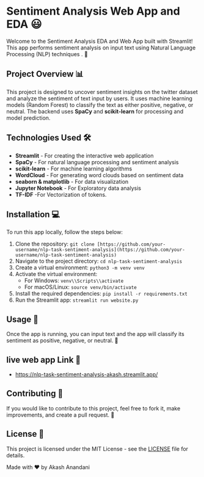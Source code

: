 Sentiment Analysis Web App and EDA  😃
=============================

Welcome to the Sentiment Analysis EDA and  Web App built with Streamlit! This app performs sentiment analysis on input text using Natural Language Processing (NLP) techniques . 🚀

Project Overview 📊
-------------------

This project is designed to uncover sentiment insights on the twitter dataset and analyze the sentiment of text input by users. It uses machine learning models (Random Forest) to classify the text as either positive, negative, or neutral. The backend uses **SpaCy** and **scikit-learn** for processing and model prediction.

Technologies Used 🛠️
---------------------

*   **Streamlit** - For creating the interactive web application
*   **SpaCy** - For natural language processing and sentiment analysis
*   **scikit-learn** - For machine learning algorithms
*   **WordCloud** - For generating word clouds based on sentiment data
*   **seaborn & matplotlib** - For data visualization
*   **Jupyter Notebook** - For Exploratory data analysis
*   **TF-IDF** -For Vectorization of tokens.
  

Installation 💻
---------------

To run this app locally, follow the steps below:

1.  Clone the repository: `git clone [https://github.com/your-username/nlp-task-sentiment-analysis](https://github.com/your-username/nlp-task-sentiment-analysis)`
2.  Navigate to the project directory: `cd nlp-task-sentiment-analysis`
3.  Create a virtual environment: `python3 -m venv venv`
4.  Activate the virtual environment:
    *   For Windows: `venv\\Scripts\\activate`
    *   For macOS/Linux: `source venv/bin/activate`
5.  Install the required dependencies: `pip install -r requirements.txt`
6.  Run the Streamlit app: `streamlit run website.py`

Usage 📝
--------

Once the app is running, you can input text and the app will classify its sentiment as positive, negative, or neutral. 🌟

live web app Link 📄
---------------

* https://nlp-task-sentiment-analysis-akash.streamlit.app/


Contributing 🤝
---------------

If you would like to contribute to this project, feel free to fork it, make improvements, and create a pull request. 🚀

License 📜
----------

This project is licensed under the MIT License - see the [LICENSE](LICENSE) file for details.

Made with ❤️ by Akash Anandani
